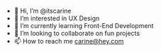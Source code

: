 - 👋 Hi, I’m @itscarine
- 👀 I’m interested in UX Design
- 🌱 I’m currently learning Front-End Development
- 💞️ I’m looking to collaborate on fun projects
- 📫 How to reach me carine@hey.com

<!---
itscarine/itscarine is a ✨ special ✨ repository because its `README.md` (this file) appears on your GitHub profile.
You can click the Preview link to take a look at your changes.
--->
